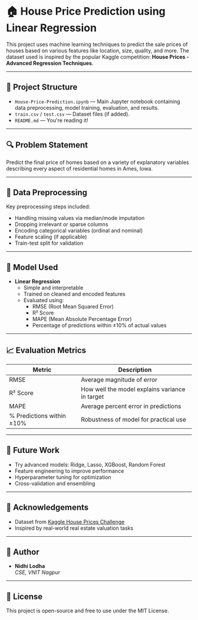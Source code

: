 # 🏠 House Price Prediction using Linear Regression

This project uses machine learning techniques to predict the sale prices of houses based on various features like location, size, quality, and more. The dataset used is inspired by the popular Kaggle competition: **House Prices - Advanced Regression Techniques**.

---

## 📂 Project Structure

- `House-Price-Prediction.ipynb` — Main Jupyter notebook containing data preprocessing, model training, evaluation, and results.
- `train.csv` / `test.csv` — Dataset files (if added).
- `README.md` — You're reading it!

---

## 🔍 Problem Statement

Predict the final price of homes based on a variety of explanatory variables describing every aspect of residential homes in Ames, Iowa.

---

## 🧹 Data Preprocessing

Key preprocessing steps included:

- Handling missing values via median/mode imputation
- Dropping irrelevant or sparse columns
- Encoding categorical variables (ordinal and nominal)
- Feature scaling (if applicable)
- Train-test split for validation

---

## 🤖 Model Used

- **Linear Regression**
  - Simple and interpretable
  - Trained on cleaned and encoded features
  - Evaluated using:
    - RMSE (Root Mean Squared Error)
    - R² Score
    - MAPE (Mean Absolute Percentage Error)
    - Percentage of predictions within ±10% of actual values

---

## 📈 Evaluation Metrics

| Metric                        | Description                                            |
|------------------------------|--------------------------------------------------------|
| RMSE                         | Average magnitude of error                             |
| R² Score                     | How well the model explains variance in target         |
| MAPE                         | Average percent error in predictions                   |
| % Predictions within ±10%    | Robustness of model for practical use                  |

---

## 🚀 Future Work

- Try advanced models: Ridge, Lasso, XGBoost, Random Forest
- Feature engineering to improve performance
- Hyperparameter tuning for optimization
- Cross-validation and ensembling

---

## 🙌 Acknowledgements

- Dataset from [Kaggle House Prices Challenge](https://www.kaggle.com/competitions/house-prices-advanced-regression-techniques)
- Inspired by real-world real estate valuation tasks

---

## 🧠 Author

- **Nidhi Lodha**  
  *CSE, VNIT Nagpur*

---

## 📜 License

This project is open-source and free to use under the MIT License.
